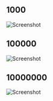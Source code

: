## 1000

![Screenshot](https://i.ibb.co/QCRGnrM/Print-V2-1000.jpg)

## 100000

![Screenshot](https://i.ibb.co/N9Qnqtq/Print-V2-100000.jpg)

## 10000000

![Screenshot](https://i.ibb.co/jRjTWkP/Print-V2-10000000.jpg)
